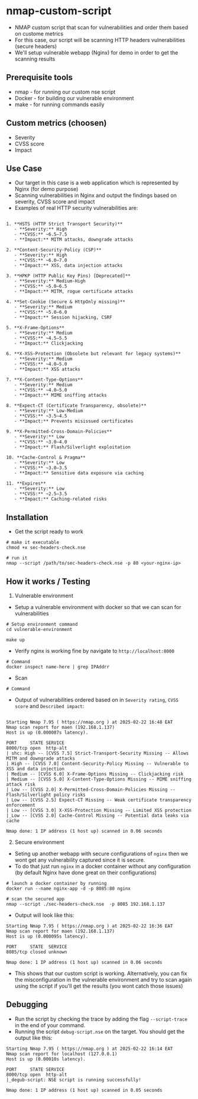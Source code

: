 # nmap-custom-script
- NMAP custom script that scan for vulnerabilities and order them based on custome metrics
- For this case, our script will be scanning HTTP headers vulnerabilities (secure headers)
- We'll setup vulnerable webapp (Nginx) for demo in order to get the scanning results


## Prerequisite tools 
- nmap - for running our custom nse script
- Docker - for building our vulnerable environment
- make - for running commands easily

  
## Custom metrics (choosen)
- Severity
- CVSS score
- Impact


## Use Case
- Our target in this case is a web application which is represented by Nginx (for demo purpose)
- Scanning vulnerabilities in Nginx and output the findings based on severity, CVSS score and impact
- Examples of real HTTP security vulnerabilities are:

```

1. **HSTS (HTTP Strict Transport Security)**  
   - **Severity:** High  
   - **CVSS:** ~6.5–7.5  
   - **Impact:** MITM attacks, downgrade attacks  

2. **Content-Security-Policy (CSP)**  
   - **Severity:** High  
   - **CVSS:** ~6.0–7.0  
   - **Impact:** XSS, data injection attacks  

3. **HPKP (HTTP Public Key Pins) [Deprecated]**  
   - **Severity:** Medium-High  
   - **CVSS:** ~5.0–6.5  
   - **Impact:** MITM, rogue certificate attacks  

4. **Set-Cookie (Secure & HttpOnly missing)**  
   - **Severity:** Medium  
   - **CVSS:** ~5.0–6.0  
   - **Impact:** Session hijacking, CSRF  

5. **X-Frame-Options**  
   - **Severity:** Medium  
   - **CVSS:** ~4.5–5.5  
   - **Impact:** Clickjacking  

6. **X-XSS-Protection (Obsolete but relevant for legacy systems)**  
   - **Severity:** Medium  
   - **CVSS:** ~4.0–5.0  
   - **Impact:** XSS attacks  

7. **X-Content-Type-Options**  
   - **Severity:** Medium  
   - **CVSS:** ~4.0–5.0  
   - **Impact:** MIME sniffing attacks  

8. **Expect-CT (Certificate Transparency, obsolete)**  
   - **Severity:** Low-Medium  
   - **CVSS:** ~3.5–4.5  
   - **Impact:** Prevents misissued certificates  

9. **X-Permitted-Cross-Domain-Policies**  
   - **Severity:** Low  
   - **CVSS:** ~3.0–4.0  
   - **Impact:** Flash/Silverlight exploitation  

10. **Cache-Control & Pragma**  
   - **Severity:** Low  
   - **CVSS:** ~3.0–3.5  
   - **Impact:** Sensitive data exposure via caching  

11. **Expires**  
   - **Severity:** Low  
   - **CVSS:** ~2.5–3.5  
   - **Impact:** Caching-related risks

```

## Installation
- Get the script ready to work

```
# make it executable
chmod +x sec-headers-check.nse

# run it
nmap --script /path/to/sec-headers-check.nse -p 80 <your-nginx-ip>

```

## How it works / Testing
1. Vulnerable environment 

- Setup a vulnerable environment with docker so that we can scan for vulnerabilities
```
# Setup environment command
cd vulnerable-environment

make up

```

- Verify nginx is working fine by navigate to `http://localhost:8000`

```
# Command
docker inspect name-here | grep IPAddrr

```

- Scan
```
# Command

```

- Output of vulnerabilities ordered based on in `Severity rating`, `CVSS score` and `Described impact`:

```

Starting Nmap 7.95 ( https://nmap.org ) at 2025-02-22 16:48 EAT
Nmap scan report for maen (192.168.1.137)
Host is up (0.000087s latency).

PORT     STATE SERVICE
8000/tcp open  http-alt
| shc: High -- [CVSS 7.5] Strict-Transport-Security Missing -- Allows MITM and downgrade attacks
| High -- [CVSS 7.0] Content-Security-Policy Missing -- Vulnerable to XSS and data injection
| Medium -- [CVSS 6.0] X-Frame-Options Missing -- Clickjacking risk
| Medium -- [CVSS 5.0] X-Content-Type-Options Missing -- MIME sniffing attack risk
| Low -- [CVSS 2.0] X-Permitted-Cross-Domain-Policies Missing -- Flash/Silverlight policy risks
| Low -- [CVSS 2.5] Expect-CT Missing -- Weak certificate transparency enforcement
| Low -- [CVSS 3.0] X-XSS-Protection Missing -- Limited XSS protection
|_Low -- [CVSS 2.0] Cache-Control Missing -- Potential data leaks via cache

Nmap done: 1 IP address (1 host up) scanned in 0.06 seconds

```



2. Secure environment
- Seting up another webapp with secure configurations of `nginx` then we wont get any vulnerability captured since it is secure.
- To do that just run `nginx` in a docker container without any configuration (by default Nginx have done great on their configurations)

```
# launch a docker container by running
docker run --name nginx-app -d -p 8085:80 nginx

# scan the secured app
nmap --script ./sec-headers-check.nse  -p 8085 192.168.1.137

```

- Output will look like this:

```
Starting Nmap 7.95 ( https://nmap.org ) at 2025-02-22 16:36 EAT
Nmap scan report for maen (192.168.1.137)
Host is up (0.000095s latency).

PORT     STATE  SERVICE
8085/tcp closed unknown

Nmap done: 1 IP address (1 host up) scanned in 0.06 seconds

```

- This shows that our custom script is working. Alternatively, you can fix the misconfiguration in the vulnerable environment and try to scan again
using the script if you'll get the results (you wont catch those issues)

## Debugging
- Run the script by checking the trace by adding the flag `--script-trace` in the end of your command.
- Running the script `debug-script.nse` on the target. You should get the output like this:

```
Starting Nmap 7.95 ( https://nmap.org ) at 2025-02-22 16:14 EAT
Nmap scan report for localhost (127.0.0.1)
Host is up (0.00010s latency).

PORT     STATE SERVICE
8000/tcp open  http-alt
|_degub-script: NSE script is running successfully!

Nmap done: 1 IP address (1 host up) scanned in 0.05 seconds

```